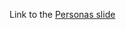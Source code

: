 Link to the [Personas slide](https://docs.google.com/presentation/d/1W0b32L1q9sXHKKHpflaLHgYqrNwHXsUx1ukksLRniN8/edit?usp=sharing)

